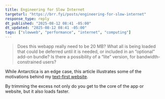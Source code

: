 ```yaml
---
title: Engineering for Slow Internet
targeturl: "https://brr.fyi/posts/engineering-for-slow-internet"
response_type: reply
dt_published: "2025-08-12 08:41 -05:00"
dt_updated: "2025-08-12 08:41 -05:00"
tags: ["slowweb", "performance", "internet", "computing"]
---
```


> Does this webapp really need to be 20 MB? What all is being loaded that could be deferred until it is needed, or included in an “optional” add-on bundle? Is there a possibility of a “lite” version, for bandwidth-constrained users?

While Antarctica is an edge case, this article illustrates some of the motivations behind my [text-first website](/text).

By trimming the excess not only do you get to the core of the app or website, but it also loads faster.
